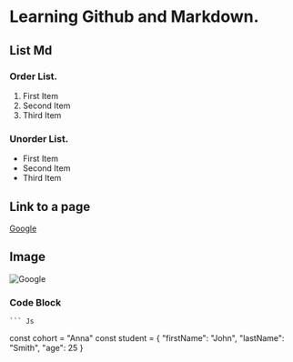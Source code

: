 # Learning Github and Markdown.

## List Md

### Order List.
1. First Item
2. Second Item
3. Third Item


### Unorder List.
- First Item
- Second Item
- Third Item


## Link to a page 

[Google](https://www.google.com/)

## Image

![Google](https://media-cldnry.s-nbcnews.com/image/upload/t_social_share_1024x768_scale,f_auto,q_auto:best/streams/2013/March/130326/1C6639340-google-logo.jpg)


### Code Block

	``` Js

const cohort = "Anna"
const student = {
  "firstName": "John",
  "lastName": "Smith",
  "age": 25
}
